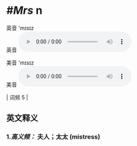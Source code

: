 # ***\#Mrs*** n
英音 'mɪsɪz  
英音
<audio src="./media/mrs-B.aac" controls="controls"></audio>

美音 'mɪsɪz  
美音
<audio src="./media/Mrs..aac" controls="controls"></audio>



| 词频 5 |  

英文释义
---
### 1.*高义频：* **夫人；太太 (mistress)**  


